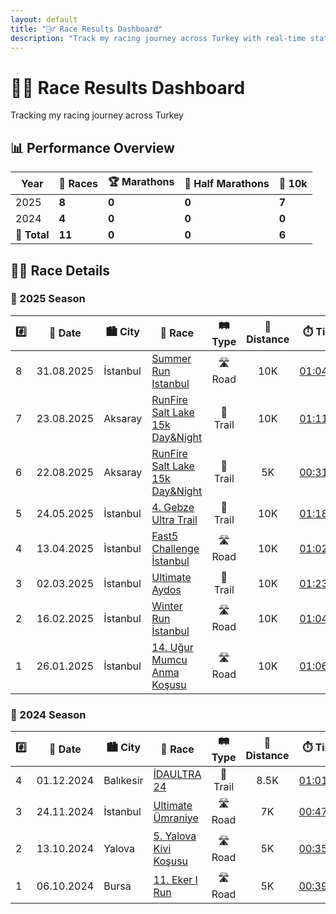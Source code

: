 ```yaml
---
layout: default
title: "🏃‍♂️ Race Results Dashboard"
description: "Track my racing journey across Turkey with real-time statistics and performance data"
---
```


<div class="hero-section">
  <h1 class="hero-title">🏃‍♂️ Race Results Dashboard</h1>
  <p class="hero-subtitle">Tracking my racing journey across Turkey</p>
</div>

## 📊 Performance Overview

| Year         | 🏁 Races     | 🏆 Marathons | 🥈 Half Marathons | 🥉 10k |
|--------------|-----------| -----------| -----------| -----------|
| 2025 |  **8**|  **0**| **0**| **7**|
| 2024 |  **4**|  **0**| **0**| **0**|
| **🎯 Total** |  **11**|  **0** | **0**| **6**|

## 🏃‍♂️ Race Details

### 🌟 2025 Season

|#️⃣ | 📅 Date         | 🏙️ City |  🏁 Race     | 🛤️ Type | 📏 Distance |⏱️ Time |
|--|:------------:|----|-----------|:----------:|:-------:|:---------:
|8 | 31.08.2025 | İstanbul | [Summer Run Istanbul](https://summerrun.com.tr) | 🛣️ Road | 10K  | [01:04:05](https://www.racetecresults.com/myresults.aspx?uid=19782-117-2-99080) |
|7 | 23.08.2025 | Aksaray | [RunFire Salt Lake 15k Day&Night](https://runfiresaltlake.com) | 🌲 Trail | 10K  | [01:11:07](https://www.racetecresults.com/MyResults.aspx?uid=19782-116-9-93732) |
|6 | 22.08.2025 | Aksaray | [RunFire Salt Lake 15k Day&Night](https://runfiresaltlake.com) | 🌲 Trail | 5K  | [00:31:41](https://www.racetecresults.com/MyResults.aspx?uid=19782-116-9-93732) |
|5 | 24.05.2025 | İstanbul | [4. Gebze Ultra Trail](https://www.gebzeultratrail.com/) | 🌲 Trail | 10K  | [01:18:39](https://merbetiming.com/results/G-Live/g-live.html?f=..%2Fgebzeultra%2F2025%2Fgebze_ultra_trail_kosusu-2025.clax&B=10256) |
|4 | 13.04.2025 | İstanbul | [Fast5 Challenge İstanbul](https://fast5challenge.com) | 🛣️ Road | 10K  | [01:02:21](https://hurratiming.com/event/15/21) |
|3 | 02.03.2025 | İstanbul | [Ultimate Aydos](https://www.teamkronos.com/ultimate-aydos) | 🌲 Trail | 10K  | [01:23:14](https://hurratiming.com/event/6/4) |
|2 | 16.02.2025 | İstanbul | [Winter Run İstanbul](https://winterrunistanbul.com/) | 🛣️ Road | 10K  | [01:04:47](https://my.raceresult.com/325884/results) |
|1 | 26.01.2025 | İstanbul | [14. Uğur Mumcu Anma Koşusu](https://www.kartal.bel.tr/Belediyemiz/Haberler/41127) | 🛣️ Road | 10K  | [01:06:16](https://hurratiming.com/event/3) |

### 🎯 2024 Season

|#️⃣ | 📅 Date         | 🏙️ City |  🏁 Race     | 🛤️ Type | 📏 Distance |⏱️ Time |
|--|:------------:|----|-----------|:----------:|:-------:|:---------:
|4 | 01.12.2024 | Balıkesir | [İDAULTRA 24](https://www.idaultra.com/#intro) | 🌲 Trail | 8.5K  | [01:01:02](https://argeustiming.com/results/g-live/g-live.html?f=../idaultra/2024/ida2024.clax) |
|3 | 24.11.2024 | İstanbul | [Ultimate Ümraniye](https://www.teamkronos.com/ultimate-umraniye) | 🛣️ Road | 7K  | [00:47:41](https://hurratiming.com/live/race/ultimateumraniye) |
|2 | 13.10.2024 | Yalova | [5. Yalova Kivi Koşusu](https://kivikosusu.com/) | 🛣️ Road | 5K  | [00:35:28](https://racetiming.com.tr/sonuclar/5-yalova-kivi-kosusu-2024/) |
|1 | 06.10.2024 | Bursa | [11. Eker I Run](https://www.ekerkosu.com/) | 🛣️ Road | 5K | [00:39:37](https://sonuc.plustiming.com/myresults.aspx?uid=16389-281-3-238347) |
